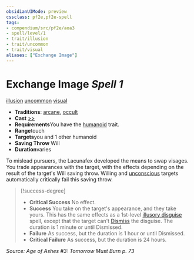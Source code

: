 ```yaml
---
obsidianUIMode: preview
cssclass: pf2e,pf2e-spell
tags:
- compendium/src/pf2e/aoa3
- spell/level/1
- trait/illusion
- trait/uncommon
- trait/visual
aliases: ["Exchange Image"]
---
```

# Exchange Image *Spell 1*   
[illusion](../../rules/traits/illusion.md)  [uncommon](../../rules/traits/uncommon.md)  [visual](../../rules/traits/visual.md)  

- **Traditions**: [arcane](../../rules/traits/arcane.md), [occult](../../rules/traits/occult.md)
- **Cast** [>>](../../rules/core-rulebook/chapter-9-playing-the-game.md#Actions "Two-Action") 
- **Requirements**You have the [humanoid](../../rules/traits/humanoid.md) trait.
- **Range**touch
- **Targets**you and 1 other humanoid
- **Saving Throw** Will
- **Duration**varies

To mislead pursuers, the Lacunafex developed the means to swap visages. You trade appearances with the target, with the effects depending on the result of the target's Will saving throw. Willing and [unconscious](../../rules/conditions.md#Unconscious) targets automatically critically fail this saving throw.

> [!success-degree] 
> - **Critical Success** No effect.
> - **Success** You take on the target's appearance, and they take yours. This has the same effects as a 1st-level [illusory disguise](illusory-disguise.md) spell, except that the target can't [Dismiss](../../rules/actions/dismiss.md) the disguise. The duration is 1 minute or until Dismissed.
> - **Failure** As success, but the duration is 1 hour or until Dismissed.
> - **Critical Failure** As success, but the duration is 24 hours.

*Source: Age of Ashes #3: Tomorrow Must Burn p. 73*